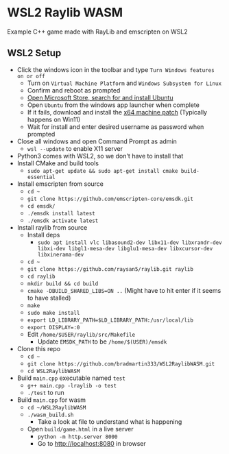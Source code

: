 # WSL2 Raylib WASM
Example C++ game made with RayLib and emscripten on WSL2

## WSL2 Setup
- Click the windows icon in the toolbar and type `Turn Windows features on or off`
    - Turn on `Virtual Machine Platform` and `Windows Subsystem for Linux`
    - Confirm and reboot as prompted
    - [Open Microsoft Store, search for and install Ubuntu](https://www.microsoft.com/store/productid/9PDXGNCFSCZV?ocid=pdpshare)
    - Open `Ubuntu` from the windows app launcher when complete
    - If it fails, download and install the [x64 machine patch](https://wslstorestorage.blob.core.windows.net/wslblob/wsl_update_x64.msi) (Typically happens on Win11)
    - Wait for install and enter desired username as password when prompted
- Close all windows and open Command Prompt as admin
    - `wsl --update` to enable X11 server
- Python3 comes with WSL2, so we don't have to install that
- Install CMake and build tools
    - `sudo apt-get update && sudo apt-get install cmake build-essential`
- Install emscripten from source
    - `cd ~`
    - `git clone https://github.com/emscripten-core/emsdk.git`
    - `cd emsdk/`
    - `./emsdk install latest`
    - `./emsdk activate latest`
- Install raylib from source
    - Install deps
        - `sudo apt install vlc libasound2-dev libx11-dev libxrandr-dev libxi-dev libgl1-mesa-dev libglu1-mesa-dev libxcursor-dev libxinerama-dev`
    - `cd ~`
    - `git clone https://github.com/raysan5/raylib.git raylib`
    - `cd raylib`
    - `mkdir build && cd build`
    - `cmake -DBUILD_SHARED_LIBS=ON ..` (Might have to hit enter if it seems to have stalled)
    - `make`
    - `sudo make install`
    - `export LD_LIBRARY_PATH=$LD_LIBRARY_PATH:/usr/local/lib`
    - `export DISPLAY=:0`
    - Edit `/home/$USER/raylib/src/Makefile`
        - Update `EMSDK_PATH` to be `/home/$(USER)/emsdk`
- Clone this repo
    - `cd ~`
    - `git clone https://github.com/bradmartin333/WSL2RaylibWASM.git`
    - `cd WSL2RaylibWASM`
- Build `main.cpp` executable named `test`
    -  `g++ main.cpp -lraylib -o test`
    - `./test` to run
- Build `main.cpp` for wasm
    - `cd ~/WSL2RaylibWASM`
    - `./wasm_build.sh`
        - Take a look at file to understand what is happening
    - Open `build/game.html` in a live server
        - `python -m http.server 8000`
        - Go to [http://localhost:8080](http://localhost:8080) in browser
